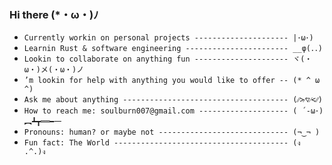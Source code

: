 ### Hi there (*・ω・)ﾉ

- `Currently workin on personal projects --------------------- |･ω･)`
- `Learnin Rust & software engineering ----------------------- __φ(．．)`
- `Lookin to collaborate on anything fun --------------------- ヾ(・ω・)メ(・ω・)ノ`
- `’m lookin for help with anything you would like to offer -- (* ^ ω ^)`
- `Ask me about anything ------------------------------------- (⁄⁄>⁄▽⁄<⁄⁄)`
- `How to reach me: soulburn007@gmail.com -------------------- ( ´-ω･)︻┻┳══━一`
- `Pronouns: human? or maybe not ----------------------------- (¬‿¬ )`
- `Fun fact: The World --------------------------------------- (ง .^.)ง`
